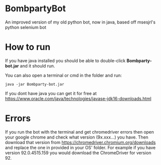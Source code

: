 # BombpartyBot
An improved version of my old python bot, now in java, based off msesjrl's python selenium bot

# How to run
If you have java installed you should be able to double-click **Bombparty-bot.jar** and it should run.

You can also open a terminal or cmd in the folder and run:
```
java -jar Bombparty-bot.jar
```

If you dont have java you can get it for free at https://www.oracle.com/java/technologies/javase-jdk16-downloads.html

# Errors
If you run the bot with the terminal and get chromedriver errors then open your google chrome and check what version (9x.xxx...) you have. Then download that version from https://chromedriver.chromium.org/downloads and replace the one in provided in your OS' folder. For example if you have version 92.0.4515.159 you would download the ChromeDriver for version 92.